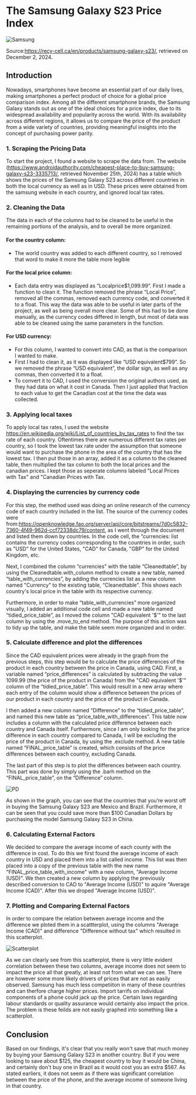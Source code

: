 # The Samsung Galaxy S23 Price Index

![Samsung](Samsung-Galaxy-S23.png.webp "Samsung")

Source:https://recy-cell.ca/en/products/samsung-galaxy-s23/, retrieved on December 2, 2024.

## Introduction

Nowadays, smartphones have become an essential part of our daily lives, making smartphones a perfect product of choice for a global price comparison index. Among all the different smartphone brands, the Samsung Galaxy stands out as one of the ideal choices for a price index, due to its widespread availability and popularity across the world. With its availability across different regions, it allows us to compare the price of the product from a wide variety of countries, providing meaningful insights into the concept of purchasing power parity.

### 1. Scraping the Pricing Data 

To start the project, I found a website to scrape the data from. The website (https://www.androidauthority.com/cheapest-place-to-buy-samsung-galaxy-s23-3335713/, retrieved November 25th, 2024) has a table which shows the prices of the Samsung Galaxy S23 across different countries in both the local currency as well as in USD. These prices were obtained from the samsung website in each country, and ignored local tax rates.

### 2. Cleaning the Data

The data in each of the columns had to be cleaned to be useful in the remaining portions of the analysis, and to overall be more organized.

#### For the country column:
- The world country was added to each different country, so I removed that word to make it more the table more legible
#### For the local price column:
- Each data entry was displayed as “Localprice$1,099.99”. First I made a function to clean it. The function removed the phrase “Local Price”, removed all the commas, removed each currency code, and converted it to a float. This way the data was able to be useful in later parts of the project, as well as being overall more clear. Some of this had to be done manually, as the currency codes differed in length, but most of data was able to be cleaned using the same parameters in the function.
#### For USD currency:
- For this column, I wanted to convert into CAD, as that is the comparison I wanted to make. 
- First I had to clean it, as it was displayed like “USD equivalent$799”. So we removed the phrase “USD equivalent”, the dollar sign, as well as any commas, then converted it to a float.
- To convert it to CAD, I used the conversion the original authors used, as they had data on what it cost in Canada. Then I just applied that fraction to each value to get the Canadian cost at the time the data was collected. 

### 3. Applying local taxes
To apply local tax rates, I used the website https://en.wikipedia.org/wiki/List_of_countries_by_tax_rates to find the tax rate of each country. Oftentimes there are numerous different tax rates per country, so I took the lowest tax rate under the assumption that someone would want to purchase the phone in the area of the country that has the lowest tax. I then put those in an array, added it as a column to the cleaned table, then multiplied the tax column to both the local prices and the canadian prices. I kept those as seperate columns labeled "Local Prices with Tax" and "Canadian Prices with Tax. 

### 4. Displaying the currencies by currency code

For this step, the method used was doing an online research of the currency code of each country included in the list. The source of the currency codes were from:https://openknowledge.fao.org/server/api/core/bitstreams/7d0c5832-7360-4f49-962d-ccf72338dc79/content, as I went through the document and listed them down by countries. In the code cell, the “currencies: list contains the currency codes corresponding to the countries in order, such as "USD" for the United States, "CAD" for Canada, "GBP" for the United Kingdom, etc. 

Next, I combined the column “currencies” with the table “Cleanedtable”, by using the Cleanedtable.with_column method to create a new table, named “table_with_currencies”, by adding the currencies list as a new column named "Currency" to the existing table, “Cleanedtable”. This shows each country's local price in the table with its respective currency.

Furthermore, in order to make “table_with_currencies” more organized visually, I added an additional code cell and made a new table named “tidied_price_table”, as I moved the column "CAD equivalent '$'" to the last column by using the .move_to_end method. The purpose of this action was to tidy up the table, and make the table seem more organized and in order.

### 5. Calculate difference and plot the differences

Since the CAD equivalent prices were already in the graph from the previous steps, this step would be to calculate the price differences of the product in each country between the price in Canada, using CAD. First, a variable named “price_differences” is calculated by subtracting the value 1099.99 (the price of the product in Canada) from the "CAD equivalent '$'" column of the “tidied_price_table”. This would result in a new array where each entry of the column would show a difference between the prices of our product in each country and the price of the product in Canada. 

I then added a new column named “Difference” to the “tidied_price_table”, and named this new table as “price_table_with_differences”. This table now includes a column with the calculated price difference between each country and Canada itself. Furthermore, since I am only looking for the price difference in each country compared to Canada, I will be excluding the price of the product in Canada, by using the .exclude method. A new table named “FINAL_price_table” is created, which consists of the price differences between each country, excluding Canada.

The last part of this step is to plot the differences between each country. This part was done by simply using the .barh method on the “FINAL_price_table”, on the “Difference” column.

![PD](price_difference.png "pd")

As shown in the graph, you can see that the countries that you’re worst off in buying the Samsung Galaxy S23 are Mexico and Brazil. Furthermore, it can be seen that you could save more than $100 Canadian Dollars by purchasing the model Samsung Galaxy S23 in China. 

### 6. Calculating External Factors

We decided to compare the average income of each county with the difference in cost. To do this we first found the average income of each country in USD and placed them into a list called income. This list was then placed into a copy of the previous table with the new name "FINAL_price_table_with_income" with a new column, "Average Income (USD)". We then created a new column by applying the previously described conversion to CAD to "Average Income (USD)" to aquire "Average Income (CAD)". After this we droped "Average Income (USD)". 
### 7. Plotting and Comparing External Factors
In order to compare the relation between average income and the difference we ploted them in a scattterplot, using the columns "Average Income (CAD)" and difference "Difference without tax" which resulted in this scatterplot.


![Scatterplot](https://github.com/user-attachments/assets/889d55d6-6a15-4171-8603-bd234688e32c)

As we can clearly see from this scatterplot, there is very little evident correlation between these two columns, average income does not seem to impact the price all that greatly, at least not from what we can see. There are however some more likely drivers of prices that are not as easily observed. Samsung has much less competiiton in many of these countries and can therfore charge higher prices. Import tarrifs on individual components of a phone could  jack up the price. Certain laws regarding labour standards or quality assurance would certainly also impact the price. The problem is these feilds are not easily graphed into something like a scatterplot.

## Conclusion 
Based on our findings, it's clear that you really won't save that much money by buying your Samsung Galaxy S23 in another country. But if you were looking to save about $125, the cheapest country to buy it would be China, and certainly don't buy one in Brazil as it would cost you an extra $567. As stated earliers, it does not seem as if there was significant correlation between the price of the phone, and the average income of someone living in that country. 

